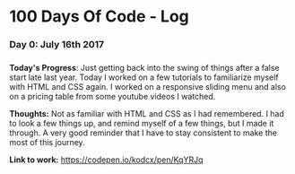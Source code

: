# 100 Days Of Code - Log

### Day 0: July 16th 2017
##### <!--(delete me or comment me out)-->

**Today's Progress**: Just getting back into the swing of things after a false start late last year. Today I worked on a few tutorials to familiarize myself with HTML and CSS again. I worked on a responsive sliding menu and also on a pricing table from some youtube videos I watched. 

**Thoughts:** Not as familiar with HTML and CSS as I had remembered. I had to look a few things up, and remind myself of a few things, but I made it through. A very good reminder that I have to stay consistent to make the most of this journey. 

**Link to work:** https://codepen.io/kodcx/pen/KqYRJq <!--(http://www.example.com)-->

<!--
### Day 0: February 30, 2016 (Example 2)
##### (delete me or comment me out)

**Today's Progress**: Fixed CSS, worked on canvas functionality for the app.

**Thoughts**: I really struggled with CSS, but, overall, I feel like I am slowly getting better at it. Canvas is still new for me, but I managed to figure out some basic functionality.

**Link(s) to work**: [Calculator App](http://www.example.com)


### Day 1: June 27, Monday

**Today's Progress**: I've gone through many exercises on FreeCodeCamp.

**Thoughts** I've recently started coding, and it's a great feeling when I finally solve an algorithm challenge after a lot of attempts and hours spent.

**Link(s) to work**
1. [Find the Longest Word in a String](https://www.freecodecamp.com/challenges/find-the-longest-word-in-a-string)
2. [Title Case a Sentence](https://www.freecodecamp.com/challenges/title-case-a-sentence) 
-->

